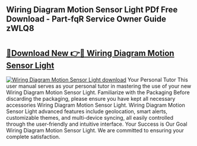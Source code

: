 ## Wiring Diagram Motion Sensor Light PDf Free Download - Part-fqR Service Owner Guide zWLQ8

# <h2><a href="http://dfocrq8.blite.top/?on=Wiring+Diagram+Motion+Sensor+Light">🔗Download New 👉🔴 Wiring Diagram Motion Sensor Light</a></h2>

[![Wiring Diagram Motion Sensor Light download](https://i.imgur.com/lujVjoI.png)](http://dfocrq8.blite.top/?on=Wiring+Diagram+Motion+Sensor+Light)
Your Personal Tutor This user manual serves as your personal tutor in mastering the use of your new Wiring Diagram Motion Sensor Light. Familiarize with the Packaging Before discarding the packaging, please ensure you have kept all necessary accessories Wiring Diagram Motion Sensor Light. Wiring Diagram Motion Sensor Light advanced features include geolocation, smart alerts, customizable themes, and multi-device syncing, all easily controlled through the user-friendly and intuitive interface. Your Success is Our Goal Wiring Diagram Motion Sensor Light. We are committed to ensuring your complete satisfaction.
